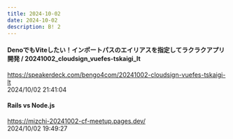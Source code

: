 ```yaml
---
title: 2024-10-02
date: 2024-10-02
description: B! 2
---
```


#### DenoでもViteしたい！インポートパスのエイリアスを指定してラクラクアプリ開発 / 20241002_cloudsign_vuefes-tskaigi_lt
https://speakerdeck.com/bengo4com/20241002-cloudsign-vuefes-tskaigi-lt<br>
2024/10/02 21:41:04<br>


#### Rails vs Node.js
https://mizchi-20241002-cf-meetup.pages.dev/<br>
2024/10/02 19:49:27<br>


